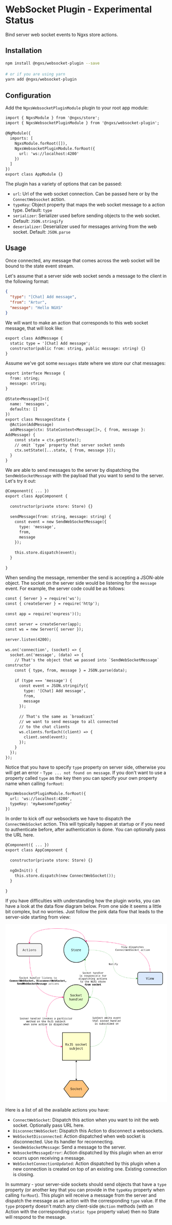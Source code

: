 # WebSocket Plugin - Experimental Status
Bind server web socket events to Ngxs store actions.

## Installation
```bash
npm install @ngxs/websocket-plugin --save

# or if you are using yarn
yarn add @ngxs/websocket-plugin
```

## Configuration
Add the `NgxsWebsocketPluginModule` plugin to your root app module:

```TS
import { NgxsModule } from '@ngxs/store';
import { NgxsWebsocketPluginModule } from '@ngxs/websocket-plugin';

@NgModule({
  imports: [
    NgxsModule.forRoot([]),
    NgxsWebsocketPluginModule.forRoot({
      url: 'ws://localhost:4200'
    })
  ]
})
export class AppModule {}
```

The plugin has a variety of options that can be passed:

- `url`: Url of the web socket connection. Can be passed here or by the `ConnectWebsocket` action.
- `typeKey`: Object property that maps the web socket message to a action type. Default: `type`
- `serializer`: Serializer used before sending objects to the web socket. Default: `JSON.stringify`
- `deserializer`: Deserializer used for messages arriving from the web socket. Default: `JSON.parse`

## Usage
Once connected, any message that comes across the web socket will be bound to the state event stream.

Let's assume that a server side web socket sends a message to the client in the following format:

```json
{
  "type": "[Chat] Add message",
  "from": "Artur",
  "message": "Hello NGXS"
}
```

We will want to make an action that corresponds to this web socket message, that will
look like:

```TS
export class AddMessage {
  static type = '[Chat] Add message';
  constructor(public from: string, public message: string) {}
}
```

Assume we've got some `messages` state where we store our chat messages:

```TS
export interface Message {
  from: string;
  message: string;
}

@State<Message[]>({
  name: 'messages',
  defaults: []
})
export class MessagesState {
  @Action(AddMessage)
  addMessage(ctx: StateContext<Message[]>, { from, message }: AddMessage) {
    const state = ctx.getState();
    // omit `type` property that server socket sends
    ctx.setState([...state, { from, message }]);
  }
}
```

We are able to send messages to the server by dispatching the `SendWebSocketMessage` with
the payload that you want to send to the server. Let's try it out:

```TS
@Component({ ... })
export class AppComponent {

  constructor(private store: Store) {}

  sendMessage(from: string, message: string) {
    const event = new SendWebSocketMessage({
      type: 'message',
      from,
      message
    });

    this.store.dispatch(event);
  }

}
```

When sending the message, remember the send is accepting a JSON-able object. The socket on the server side would be listening for the `message` event. For example, the server code could be as follows:

```TS
const { Server } = require('ws');
const { createServer } = require('http');

const app = require('express')();

const server = createServer(app);
const ws = new Server({ server });

server.listen(4200);

ws.on('connection', (socket) => {
  socket.on('message', (data) => {
    // That's the object that we passed into `SendWebSocketMessage` constructor
    const { type, from, message } = JSON.parse(data);

    if (type === 'message') {
      const event = JSON.stringify({
        type: '[Chat] Add message',
        from,
        message
      });

      // That's the same as `broadcast`
      // we want to send message to all connected
      // to the chat clients
      ws.clients.forEach((client) => {
        client.send(event);
      });
    }
  });
});
```

Notice that you have to specify `type` property on server side, otherwise you will get an error - `Type ... not found on message`. If you don't want to use a property called `type` as the key then you can specify your own property name when calling `forRoot`:

```TS
NgxsWebsocketPluginModule.forRoot({
  url: 'ws://localhost:4200',
  typeKey: 'myAwesomeTypeKey'
})
```

In order to kick off our websockets we have to dispatch the `ConnectWebSocket`
action. This will typically happen at startup or if you need to authenticate
before, after authentication is done. You can optionally pass the URL here.

```TS
@Component({ ... })
export class AppComponent {

  constructor(private store: Store) {}

  ngOnInit() {
    this.store.dispatch(new ConnectWebSocket());
  }

}
```

If you have difficulties with understanding how the plugin works, you can have a look at the data flow diagram below. From one side it seems a little bit complex, but no worries. Just follow the pink data flow that leads to the server-side starting from view:

![NGXS WebSocket data flow](../assets/ngxs-socket-dfd.png)

Here is a list of all the available actions you have:

- `ConnectWebSocket`: Dispatch this action when you want to init the web socket. Optionally pass URL here.
- `DisconnectWebSocket`: Dispatch this Action to disconnect a websockets.
- `WebSocketDisconnected`: Action dispatched when web socket is disconnected. Use its handler for reconnecting.
- `SendWebSocketMessage`: Send a message to the server.
- `WebsocketMessageError`: Action dispatched by this plugin when an error ocurrs upon receiving a message.
- `WebSocketConnectionUpdated`: Action dispatched by this plugin when a new connection is created on top of an existing one. Existing connection is closing.

In summary - your server-side sockets should send objects that have a `type` property (or another key that you can provide in the `typeKey` property when calling `forRoot`). This plugin will receive a message from the server and dispatch the message as an action with the corresponding `type` value. If the `type` property doesn't match any client-side `@Action` methods (with an Action with the corresponding `static type` property value) then no State will respond to the message.

